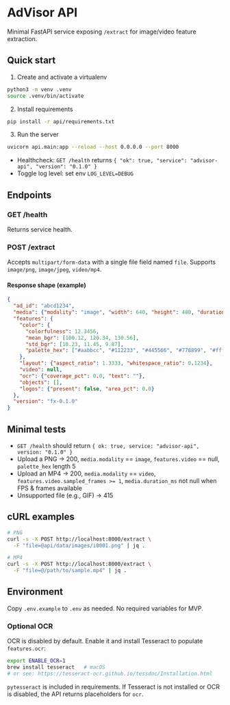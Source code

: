 # AdVisor API

Minimal FastAPI service exposing `/extract` for image/video feature extraction.

## Quick start

1. Create and activate a virtualenv

```bash
python3 -m venv .venv
source .venv/bin/activate
```

2. Install requirements

```bash
pip install -r api/requirements.txt
```

3. Run the server

```bash
uvicorn api.main:app --reload --host 0.0.0.0 --port 8000
```

- Healthcheck: `GET /health` returns `{ "ok": true, "service": "advisor-api", "version": "0.1.0" }`
- Toggle log level: set env `LOG_LEVEL=DEBUG`

## Endpoints

### GET /health

Returns service health.

### POST /extract

Accepts `multipart/form-data` with a single file field named `file`.
Supports `image/png`, `image/jpeg`, `video/mp4`.

#### Response shape (example)

```json
{
  "ad_id": "abcd1234",
  "media": {"modality": "image", "width": 640, "height": 480, "duration_ms": null, "fps": null},
  "features": {
    "color": {
      "colorfulness": 12.3456,
      "mean_bgr": [100.12, 120.34, 130.56],
      "std_bgr": [10.23, 11.45, 9.87],
      "palette_hex": ["#aabbcc", "#112233", "#445566", "#778899", "#ffffff"]
    },
    "layout": {"aspect_ratio": 1.3333, "whitespace_ratio": 0.1234},
    "video": null,
    "ocr": {"coverage_pct": 0.0, "text": ""},
    "objects": [],
    "logos": {"present": false, "area_pct": 0.0}
  },
  "version": "fx-0.1.0"
}
```

## Minimal tests

- `GET /health` should return `{ ok: true, service: "advisor-api", version: "0.1.0" }`
- Upload a PNG → 200, `media.modality` == `image`, `features.video` == null, `palette_hex` length 5
- Upload an MP4 → 200, `media.modality` == `video`, `features.video.sampled_frames >= 1`, `media.duration_ms` not null when FPS & frames available
- Unsupported file (e.g., GIF) → 415

## cURL examples

```bash
# PNG
curl -s -X POST http://localhost:8000/extract \
  -F "file=@api/data/images/i0001.png" | jq .

# MP4
curl -s -X POST http://localhost:8000/extract \
  -F "file=@/path/to/sample.mp4" | jq .
```

## Environment

Copy `.env.example` to `.env` as needed. No required variables for MVP.

### Optional OCR

OCR is disabled by default. Enable it and install Tesseract to populate `features.ocr`:

```bash
export ENABLE_OCR=1
brew install tesseract   # macOS
# or see: https://tesseract-ocr.github.io/tessdoc/Installation.html
```

`pytesseract` is included in requirements. If Tesseract is not installed or OCR is disabled, the API returns placeholders for `ocr`.


